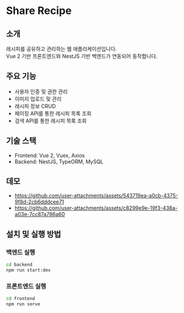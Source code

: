 # Share Recipe

## 소개
레시피를 공유하고 관리하는 웹 애플리케이션입니다.  
Vue 2 기반 프론트엔드와 NestJS 기반 백엔드가 연동되어 동작합니다.

## 주요 기능
- 사용자 인증 및 권한 관리  
- 이미지 업로드 및 관리  
- 레시피 정보 CRUD  
- 페이징 API를 통한 레시피 목록 조회  
- 검색 API를 통한 레시피 목록 조회  

## 기술 스택
- Frontend: Vue 2, Vuex, Axios  
- Backend: NestJS, TypeORM, MySQL

## 데모
- https://github.com/user-attachments/assets/543719ea-a0cb-4375-9f8d-2cb6dddcee71
- https://github.com/user-attachments/assets/c8299e9e-19f3-438a-a03e-7cc87a786a60

## 설치 및 실행 방법
### 백엔드 실행
```bash
cd backend
npm run start:dev
```

### 프론트엔드 실행
```bash
cd frontend
npm run serve
